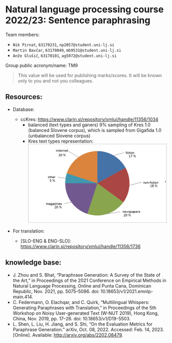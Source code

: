 # Natural language processing course 2022/23: Sentence paraphrasing

Team members:
 * `Nik Pirnat`, `63170231`, `np2057@student.uni-lj.si`
 * `Martin Bavčar`, `63170049`, `mb9531@student.uni-lj.si`
 * `Anže Glušič`, `63170101`, `ag5072@student.uni-lj.si`
 
 
Group public acronym/name: TM9
 > This value will be used for publishing marks/scores. It will be known only to you and not you colleagues.
 
## Resources:
* Database:
  * ccKres: https://www.clarin.si/repository/xmlui/handle/11356/1034 
    * balanced (text types and ganers) 9% sampling of Kres 1.0 (balanced Slovene corpus), which is sampled from Gigafida 1.0 (unbalanced Slovene corpus)
    * Kres text types representation:
![Kres text types representation](images/Kres_zvrst_Eng.png)

* For translation:
  * \[SLO-ENG & ENG-SLO\]: https://www.clarin.si/repository/xmlui/handle/11356/1736

## knowledge base:
* J. Zhou and S. Bhat, “Paraphrase Generation: A Survey of the State of the Art,” in Proceedings of the 2021 Conference on Empirical Methods in Natural Language Processing, Online and Punta Cana, Dominican Republic, Nov. 2021, pp. 5075–5086. doi: 10.18653/v1/2021.emnlp-main.414.
* C. Federmann, O. Elachqar, and C. Quirk, “Multilingual Whispers: Generating Paraphrases with Translation,” in Proceedings of the 5th Workshop on Noisy User-generated Text (W-NUT 2019), Hong Kong, China, Nov. 2019, pp. 17–26. doi: 10.18653/v1/D19-5503.
* L. Shen, L. Liu, H. Jiang, and S. Shi, “On the Evaluation Metrics for Paraphrase Generation.” arXiv, Oct. 08, 2022. Accessed: Feb. 14, 2023. \[Online\]. Available: http://arxiv.org/abs/2202.08479.
